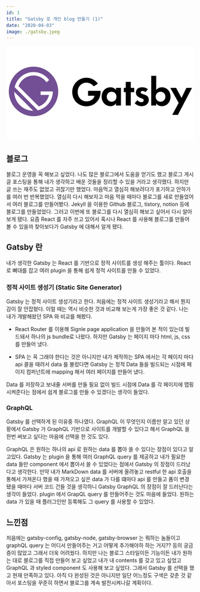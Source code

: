 ```yaml
---
id: 1
title: "Gatsby 로 개인 blog 만들기 (1)"
date: "2020-04-03"
image: ./gatsby.jpeg
---
```


![gatsby](./gatsby.jpeg)

## 블로그

블로그 운영을 꼭 해보고 싶었다. 나도 많은 블로그에서 도움을 얻기도 했고 블로그 게시글 포스팅을 통해 내가 생각하고 배운 것들을 정리할 수 있을 거라고 생각했다. 하지만 글 쓰는 재주도 없었고 귀찮기만 했었다. 마음먹고 열심히 해보려다가 포기하고 안하가를 여러 번 반복했었다. 열심히 다시 해보자고 마음 먹을 때마다 블로그를 새로 만들었어서 여러 블로그를 만들어봤다. Jekyll 을 이용한 Github 블로그, tistory, notion 등에 블로그를 만들었었다. 그러고 이번에 또 블로그를 다시 열심히 해보고 싶어서 다시 알아보게 됐다. 요즘 React 를 자주 쓰고 있어서 혹시나 React 를 사용해 블로그를 만들어 볼 수 있을까 찾아보다가 Gatsby 에 대해서 알게 됐다.

## Gatsby 란

내가 생각한 Gatsby 는 React 를 기반으로 정적 사이트를 생성 해주는 툴이다. React 로 뼈대를 잡고 여러 plugin 을 통해 쉽게 정적 사이트를 만들 수 있었다.


### 정적 사이트 생성기 (Static Site Generator)

Gatsby 는 정적 사이트 생성기라고 한다. 처음에는 정적 사이트 생성기라고 해서 뭔지 감이 잘 안잡혔다. 이럴 때는 역시 비슷한 것과 비교해 보는게 가장 좋은 것 같다. 나는 내가 개발해왔던 SPA 와 비교를 해봤다.

- React Router 를 이용해 Signle page application 을 만들어 본 적이 있는데 빌드돼서 하나의 js bundle로 나왔다. 하지만 Gatsby 는 페이지 마다 html, js, css 를 만들어 냈다.

- SPA 는 꼭 그래야 한다는 것은 아니지만 내가 제작하는 SPA 에서는 각 페이지 마다 api 콜을 때려서 data 를 불렀다면 Gatsby 는 정적 Data 들을 빌드되는 시점에 페이지 컴퍼넌트에 mapping 해서 여러 페이지를 만들어 냈다.

Data 를 저장하고 보내줄 서버를 만들 필요 없이 빌드 시점에 Data 를 각 페이지에 맵핑 시켜준다는 점에서 쉽게 블로그를 만들 수 있겠다는 생각이 들었다.

### GraphQL

Gatsby 를 선택하게 된 이유중 하나였다. GraphQL 이 무엇인지 이름만 알고 있던 상황에서 Gatsby 가 GraphQL 기반으로 사이트를 개발할 수 있다고 해서 GraphQL 을 한번 써보고 싶다는 마음에 선택을 한 것도 있다.

GraphQL 은 원하는 하나의 api 로 원하는 data 를 뽑아 쓸 수 있다는 장점이 있다고 알고있다. Gatsby 는 plugin 을 통해 여러 GraphQL query 를 제공하고 내가 필요한 data 들만 component 에서 뽑아서 쓸 수 있었다는 점에서 Gatsby 의 장점이 드러났다고 생각한다. 만약 내가 MarkDown data 를 서버에 올려놓고 restful 한 api 호출을 통해서 가져온다 했을 때 가져오고 싶은 data 가 다를 떄마다 api 를 만들고 폼이 변경 됐을 때마다 서버 코드 건들 것을 생각하니 Gatsby GraphQL 의 장점이 잘 드러난다는 생각이 들었다. plugin 에서 GrapQL query 를 만들어주는 것도 마음에 들었다. 원하는 data 가 있을 때 플러그인만 등록해도 그 query 를 사용할 수 있었다.

## 느낀점

처음에는 gatsby-config, gatsby-node, gatsby-browser 는 뭐하는 놈들이고 graphQL query 는 어디서 만들어주는 거고 어떻게 추가해야하 하는 거지?? 등의 궁금증이 많았고 그래서 더욱 어려웠다. 하지만 나는 블로그 스타일이든 기능이든 내가 원하는 대로 블로그를 직접 만들어 보고 싶었고 내가 내 contents 를 갖고 있고 싶었고 GraphQL 과 styled component 도 사용해 보고 싶었다. 그래서 Gatsby 를 선택을 했고 현재 만족하고 있다. 아직 다 완성된 것은 아니지만 일단 어느정도 구색은 갖춘 것 같아서 포스팅을 꾸준히 하면서 블로그를 계속 발전시켜나갈 계획이다.